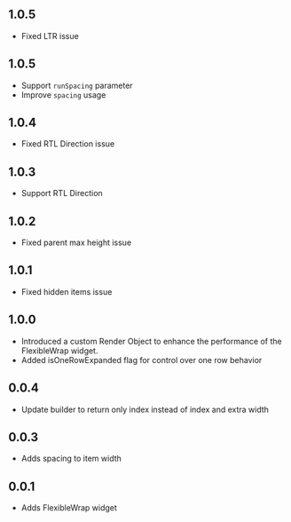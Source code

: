## 1.0.5

* Fixed LTR issue

## 1.0.5

* Support `runSpacing` parameter
* Improve `spacing` usage

## 1.0.4

* Fixed RTL Direction issue

## 1.0.3

* Support RTL Direction

## 1.0.2

* Fixed parent max height issue

## 1.0.1

* Fixed hidden items issue

## 1.0.0

* Introduced a custom Render Object to enhance the performance of the FlexibleWrap widget.
* Added isOneRowExpanded flag for control over one row behavior

## 0.0.4

* Update builder to return only index instead of index and extra width

## 0.0.3

* Adds spacing to item width

## 0.0.1

* Adds FlexibleWrap widget